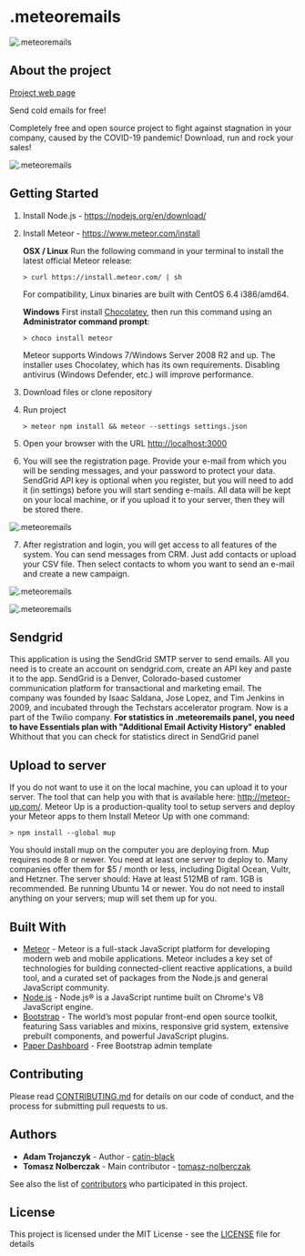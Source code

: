 # .meteoremails

![.meteoremails](http://meteoremails.com/image/cover.jpg)

## About the project

[Project web page](https://meteoremails.com)

Send cold emails for free!

Completely free and open source project to fight against stagnation in your company, caused by the COVID-19 pandemic!
Download, run and rock your sales!


![.meteoremails](http://meteoremails.com/image/dashboard-analytics.png)


## Getting Started
1. Install Node.js - https://nodejs.org/en/download/
2. Install Meteor - https://www.meteor.com/install

	**OSX / Linux**
	Run the following command in your terminal to install the latest official Meteor release:
	```
	> curl https://install.meteor.com/ | sh
	```
	For compatibility, Linux binaries are built with CentOS 6.4 i386/amd64.

	**Windows**
	First install [Chocolatey](https://chocolatey.org/install), then run this command using an **Administrator command prompt**:
	```
	> choco install meteor
	```
	Meteor supports Windows 7/Windows Server 2008 R2 and up. The installer uses Chocolatey, which has its own requirements. Disabling antivirus (Windows Defender, etc.) will improve performance.

3. Download files or clone repository
4. Run project
	```
	> meteor npm install && meteor --settings settings.json
	```
5. Open your browser with the URL [http://localhost:3000](http://localhost:3000)
6. You will see the registration page. Provide your e-mail from which you will be sending messages, and your password to protect your data. SendGrid API key is optional when you register, but you will need to add it (in settings)  before you will start sending e-mails. All data will be kept on your local machine, or if you upload it to your server, then they will be stored there.

![.meteoremails](http://meteoremails.com/image/register.jpg)

7. After registration and login, you will get access to all features of the system. You can send messages from CRM. Just add contacts or upload your CSV file. Then select contacts to whom you want to send an e-mail and create a new campaign. 

![.meteoremails](http://meteoremails.com/image/crm.jpg)

![.meteoremails](http://meteoremails.com/image/campain.jpg)

## Sendgrid
This application is using the SendGrid SMTP server to send emails. All you need is to create an account on sendgrid.com, create an API key and paste it to the app.
SendGrid is a Denver, Colorado-based customer communication platform for transactional and marketing email. The company was founded by Isaac Saldana, Jose Lopez, and Tim Jenkins in 2009, and incubated through the Techstars accelerator program. Now is a part of the Twilio company.
**For statistics in .meteoremails panel, you need to have Essentials plan with "Additional Email Activity History" enabled**
Whithout that you can check for statistics direct in SendGrid panel

## Upload to server
If you do not want to use it on the local machine, you can upload it to your server. The tool that can help you with that is available here: http://meteor-up.com/. Meteor Up is a production-quality tool to setup servers and deploy your Meteor apps to them
Install Meteor Up with one command:
```
> npm install --global mup
```
You should install mup on the computer you are deploying from. Mup requires node 8 or newer.
You need at least one server to deploy to. Many companies offer them for $5 / month or less, including Digital Ocean, Vultr, and Hetzner.
The server should:
Have at least 512MB of ram. 1GB is recommended.
Be running Ubuntu 14 or newer.
You do not need to install anything on your servers; mup will set them up for you.

## Built With

* [Meteor](https://docs.meteor.com/#/full/) - Meteor is a full-stack JavaScript platform for developing modern web and mobile applications. Meteor includes a key set of technologies for building connected-client reactive applications, a build tool, and a curated set of packages from the Node.js and general JavaScript community.
* [Node.js](https://nodejs.org/) - Node.js® is a JavaScript runtime built on Chrome's V8 JavaScript engine.
* [Bootstrap](https://getbootstrap.com/) - The world’s most popular front-end open source toolkit, featuring Sass variables and mixins, responsive grid system, extensive prebuilt components, and powerful JavaScript plugins.
* [Paper Dashboard](https://www.creative-tim.com/product/paper-dashboard) - Free Bootstrap admin template

## Contributing

Please read [CONTRIBUTING.md](CONTRIBUTING.md) for details on our code
of conduct, and the process for submitting pull requests to us.

## Authors

* **Adam Trojanczyk** - Author - [catin-black](https://github.com/catin-black)
* **Tomasz Nolberczak** - Main contributor - [tomasz-nolberczak](https://github.com/tomasz-nolberczak)

See also the list of [contributors](https://github.com/catin-black/meteor-emails/graphs/contributors) who participated in this project.

## License

This project is licensed under the MIT License - see the [LICENSE](LICENSE) file for details


